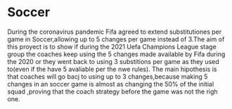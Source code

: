 # Soccer
During the coronavirus pandemic Fifa agreed to extend substitutiones per game in Soccer,allowing up to 5 changes per game instead of 3.The aim of this proyect is to show if during the 2021 Uefa Champions League stage group the coaches 
keep using the 5 changes made available by Fifa during the 2020 or they went back to using 3 substitions per game as they used to(even if the have 5 avaliable per the nwe rules).
The main hipothesis is that coaches will go bacj to using up to 3 changes,because making 5 changes in an soccer game is almost as changing the 50% of the initial squad ,proving that the coach strategy before the game was not the righ one.
